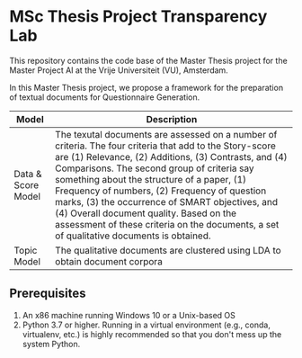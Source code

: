 # MSc Thesis Project Transparency Lab 
This repository contains the code base of the Master Thesis project for the Master Project AI at the Vrije Universiteit (VU), Amsterdam.


In this Master Thesis project, we propose a framework for the preparation of textual documents for Questionnaire Generation. 

| Model                 | Description |
| ----------------------| ------------- |
| Data & Score Model    | The texutal documents are assessed on a number of criteria. The four criteria that add to the Story-score are (1) Relevance, (2)  Additions, (3) Contrasts, and (4) Comparisons. The second group of criteria say something about the structure of a paper, (1) Frequency of numbers, (2) Frequency of question marks, (3) the occurrence of SMART objectives, and (4) Overall document quality. Based on the assessment of these criteria on the documents, a set of qualitative documents is obtained.|
| Topic Model           | The qualitative documents are clustered using LDA to obtain document corpora  |

## Prerequisites 
1. An x86 machine running Windows 10 or a Unix-based OS
2. Python 3.7 or higher. Running in a virtual environment (e.g., conda, virtualenv, etc.) is highly recommended so that you don't mess up the system Python.
